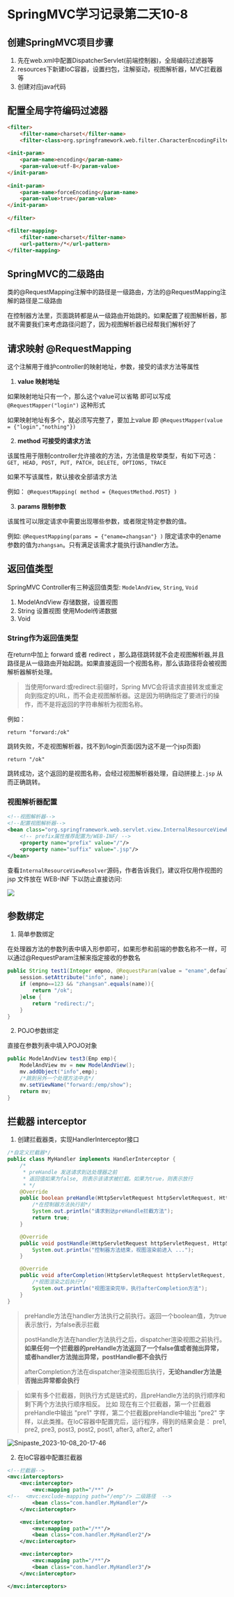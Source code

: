 # SpringMVC学习记录第二天10-8

## 创建SpringMVC项目步骤

1. 先在web.xml中配置DispatcherServlet(前端控制器)，全局编码过滤器等
2. resources下新建IoC容器，设置扫包，注解驱动，视图解析器，MVC拦截器等
3. 创建对应java代码

## 配置全局字符编码过滤器

```html
<filter>
    <filter-name>charset</filter-name>
    <filter-class>org.springframework.web.filter.CharacterEncodingFilter</filter-class>
    
<init-param>
    <param-name>encoding</param-name>
    <param-value>utf-8</param-value>
</init-param>
    
<init-param>
    <param-name>forceEncoding</param-name>
    <param-value>true</param-value>
</init-param>
    
</filter>

<filter-mapping>
    <filter-name>charset</filter-name>
    <url-pattern>/*</url-pattern>
</filter-mapping>
```
## SpringMVC的二级路由

类的@RequestMapping注解中的路径是一级路由，方法的@RequestMapping注解的路径是二级路由 

在控制器方法里，页面跳转都是从一级路由开始跳的。如果配置了视图解析器，那就不需要我们来考虑路径问题了，因为视图解析器已经帮我们解析好了

## 请求映射 @RequestMapping

这个注解用于维护controller的映射地址，参数，接受的请求方法等属性

1. **value 映射地址**

如果映射地址只有一个，那么这个value可以省略 即可以写成 `@RequestMapper("login")` 这种形式

如果映射地址有多个，就必须写完整了，要加上value 即 `@RequestMapper(value = {"login","nothing"})`

2. **method 可接受的请求方法**

该属性用于限制controller允许接收的方法，方法值是枚举类型，有如下可选：`GET, HEAD, POST, PUT, PATCH, DELETE, OPTIONS, TRACE`

如果不写该属性，默认接收全部请求方法

例如： `@RequestMapping( method = {RequestMethod.POST} )`

3. **params 限制参数**

该属性可以限定请求中需要出现哪些参数，或者限定特定参数的值。

例如: `@RequestMapping(params = {"ename=zhangsan"} )` 限定请求中的ename参数的值为`zhangsan`。只有满足该需求才能执行该handler方法。

## 返回值类型

SpringMVC Controller有三种返回值类型: `ModelAndView`, `String`, `Void`

1. ModelAndView 存储数据，设置视图
2. String 设置视图 使用Model传递数据
3. Void 

### String作为返回值类型

在return中加上 forward 或者 redirect ，那么路径跳转就不会走视图解析器,并且路径是从一级路由开始起跳。如果直接返回一个视图名称，那么该路径将会被视图解析器解析处理。

> 当使用forward:或redirect:前缀时，Spring MVC会将请求直接转发或重定向到指定的URL，而不会走视图解析器。这是因为明确指定了要进行的操作，而不是将返回的字符串解析为视图名称。

例如： 

`return "forward:/ok"` 

跳转失败，不走视图解析器，找不到/login页面(因为这不是一个jsp页面)

`return "/ok"`

跳转成功，这个返回的是视图名称，会经过视图解析器处理，自动拼接上`.jsp` 从而正确跳转。

### 视图解析器配置

```xml
<!--视图解析器-->
<!--配置视图解析器-->
<bean class="org.springframework.web.servlet.view.InternalResourceViewResolver">
    <!-- prefix属性推荐配置为/WEB-INF/ -->
    <property name="prefix" value="/"/> 
    <property name="suffix" value=".jsp"/>
</bean>
```
查看`InternalResourceViewResolver`源码，作者告诉我们，建议将仅用作视图的 jsp 文件放在 WEB-INF 下以防止直接访问:

![](img/Snipaste_2023-10-08_20-45-59.png)


## 参数绑定

1. 简单参数绑定 

在处理器方法的参数列表中填入形参即可，如果形参和前端的参数名称不一样，可以通过@RequestParam注解来指定接收的参数名

```java
public String test1(Integer empno, @RequestParam(value = "ename",defaultValue = "zhangsan") String name, Model model, HttpSession session){
    session.setAttribute("info", name);
    if (empno==123 && "zhangsan".equals(name)){
        return "/ok";
    }else {
        return "redirect:/";
    }
}
```

2. POJO参数绑定 

直接在参数列表中填入POJO对象

```java
public ModelAndView test3(Emp emp){
    ModelAndView mv = new ModelAndView();
    mv.addObject("info",emp);
    /*跳到另外一个处理方法中去*/
    mv.setViewName("forward:/emp/show");
    return mv;
}
```

## 拦截器 interceptor

1. 创建拦截器类，实现HandlerInterceptor接口

```java
/*自定义拦截器*/
public class MyHandler implements HandlerInterceptor {
    /*
     * preHandle 发送请求到达处理器之前
     * 返回值如果为false, 则表示该请求被拦截。如果为true，则表示放行
     * */
    @Override
    public boolean preHandle(HttpServletRequest httpServletRequest, HttpServletResponse httpServletResponse, Object o) throws Exception {
        /*在控制器方法执行前*/
        System.out.println("请求到达preHandle拦截方法");
        return true; 
    }

    @Override
    public void postHandle(HttpServletRequest httpServletRequest, HttpServletResponse httpServletResponse, Object o, ModelAndView modelAndView) throws Exception {
        System.out.println("控制器方法结束，视图渲染前进入 ...");
    }

    @Override
    public void afterCompletion(HttpServletRequest httpServletRequest, HttpServletResponse httpServletResponse, Object o, Exception e) throws Exception {
        /*视图渲染之后执行*/
        System.out.println("视图渲染完毕，执行afterCompletion方法");
    }
}
```
> preHandle方法在handler方法执行之前执行。返回一个boolean值，为true表示放行，为false表示拦截
> 
> postHandle方法在handler方法执行之后，dispatcher渲染视图之前执行。**如果任何一个拦截器的preHandle方法返回了一个false值或者抛出异常，或者handler方法抛出异常，postHandle都不会执行**
>
> afterCompletion方法在dispatcher渲染视图后执行，**无论handler方法是否抛出异常都会执行**

>如果有多个拦截器，则执行方式是链式的，且preHandle方法的执行顺序和剩下两个方法执行顺序相反。
> 比如 现在有三个拦截器，第一个拦截器preHandle中输出 "pre1" 字样，第二个拦截器preHandle中输出 "pre2" 字样，以此类推。在IoC容器中配置完后，运行程序，得到的结果会是： pre1, pre2, pre3, post3, post2, post1, after3, after2, after1

![Snipaste_2023-10-08_20-17-46](img/Snipaste_2023-10-08_20-17-46.png)

2. 在IoC容器中配置拦截器

```xml
<!--拦截器-->
<mvc:interceptors>
    <mvc:interceptor>
        <mvc:mapping path="/**" />
<!--  <mvc:exclude-mapping path="/emp"/> 二级路径  -->
        <bean class="com.handler.MyHandler"/>
    </mvc:interceptor>

    <mvc:interceptor>
        <mvc:mapping path="/**"/>
        <bean class="com.handler.MyHandler2"/>
    </mvc:interceptor>

    <mvc:interceptor>
        <mvc:mapping path="/**"/>
        <bean class="com.handler.MyHandler3"/>
    </mvc:interceptor>

</mvc:interceptors>
```

